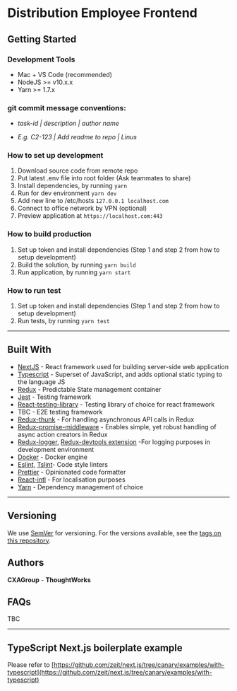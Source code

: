 # Distribution Employee Frontend

## Getting Started

### Development Tools

- Mac + VS Code (recommended)
- NodeJS >= v10.x.x
- Yarn >= 1.7.x

### git commit message conventions:

- _task-id | description | author name_

- _E.g. C2-123 | Add readme to repo | Linus_

### How to set up development

1. Download source code from remote repo
2. Put latest .env file into root folder (Ask teammates to share)
3. Install dependencies, by running `yarn`
4. Run for dev environment `yarn dev`
5. Add new line to /etc/hosts `127.0.0.1 localhost.com`
6. Connect to office network by VPN (optional)
7. Preview application at `https://localhost.com:443`

### How to build production

1. Set up token and install dependencies (Step 1 and step 2 from how to setup development)
2. Build the solution, by running `yarn build`
3. Run application, by running `yarn start`

### How to run test

1. Set up token and install dependencies (Step 1 and step 2 from how to setup development)
2. Run tests, by running `yarn test`

---

## Built With

- [NextJS](https://github.com/zeit/next.js) - React framework used for building server-side web application
- [Typescript](https://github.com/Microsoft/TypeScript) - Superset of JavaScript, and adds optional static typing to the language JS
- [Redux](https://github.com/reduxjs/redux) - Predictable State management container
- [Jest](https://jestjs.io/) - Testing framework
- [React-testing-library](https://github.com/kentcdodds/react-testing-library) - Testing library of choice for react framework
- TBC - E2E testing framework
- [Redux-thunk](https://github.com/reduxjs/redux-thunk) - For handling asynchronous API calls in Redux
- [Redux-promise-middleware](https://github.com/pburtchaell/redux-promise-middleware) - Enables simple, yet robust handling of async action creators in Redux
- [Redux-logger](https://github.com/LogRocket/redux-logger), [Redux-devtools extension](https://github.com/zalmoxisus/redux-devtools-extension) -For logging purposes in development environment
- [Docker](https://docs.docker.com/) - Docker engine
- [Eslint](https://eslint.org/), [Tslint](https://palantir.github.io/tslint/)- Code style linters
- [Prettier](https://github.com/prettier/prettier) - Opinionated code formatter
- [React-intl](https://github.com/yahoo/react-intl) - For localisation purposes
- [Yarn](https://yarnpkg.com/lang/en/) - Dependency management of choice

---

## Versioning

We use [SemVer](http://semver.org/) for versioning. For the versions available, see the [tags on this repository](https://github.com/cxagroup/distribution-employee-frontend.git).

## Authors

**CXAGroup** - **ThoughtWorks**

## FAQs

TBC

---

## TypeScript Next.js boilerplate example

Please refer to [https://github.com/zeit/next.js/tree/canary/examples/with-typescript](https://github.com/zeit/next.js/tree/canary/examples/with-typescript)
